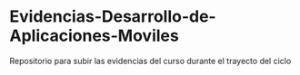 # Evidencias-Desarrollo-de-Aplicaciones-Moviles
Repositorio para subir las evidencias del curso durante el trayecto del ciclo
